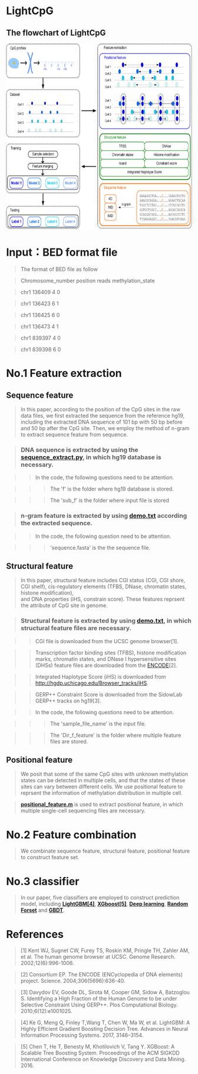 # LightCpG

## The flowchart of LightCpG

<div align=center><img width="700" height="500" src="https://github.com/guofei-tju/LightCpG/blob/master/Framework.jpg"/></div>

# Input：BED format file

> The format of BED file as follow

> Chromosome_number  position  reads  methylation_state

> chr1	 136409		4		0

> chr1	136423		6		1

> chr1	136425		6		0

> chr1	136473		4		1

> chr1	839397		4		0

> chr1	839398		6		0


# No.1 Feature extraction

## Sequence feature

> In this paper, according to the position of the CpG sites in the raw data files, we first extracted the sequence from the reference hg19, 
> including the extracted DNA sequence of 101 bp with 50 bp before and 50 bp after the CpG site. 
> Then, we employ the method of n-gram to extract sequence feature from sequence.

> ### DNA sequence is extracted by using the [**sequence_extract.py**](https://github.com/guofei-tju/LightCpG/tree/master/feature/sequence%20feature), in which hg19 database is necessary.

>> In the code, the following questions need to be attention.

>>> The 'f' is the folder where hg19 database is stored.

>>> The 'sub_f' is the folder where input file is stored

> ### n-gram feature is extracted by using [**demo.txt**](https://github.com/guofei-tju/LightCpG/tree/master/feature/sequence%20feature) according the extracted sequence.

>> In the code, the following question need to be attention.

>>> 'sequence.fasta' is the the sequence file.


## Structural feature

> In this paper, structural feature includes CGI status (CGI, CGI shore, CGI shelf), cis-regulatory elements (TFBS, DNase, chromatin states, histone modification),  
> and DNA properties (iHS, constrain score). These features reprsent the attribute of CpG site in genome. 

> ### Structural feature is extracted by using [**demo.txt**](https://github.com/guofei-tju/LightCpG/tree/master/feature/structural%20feature), in which structural feature files are necessary.

>> CGI file is downloaded from the UCSC genome browser[1].

>> Transcription factor binding sites (TFBS), histone modification marks, chromatin states, and DNase I hypersensitive sites (DHSs) feature files are downloaded from the [ENCODE](https://www.encodeproject.org/)[2].

>> Integrated Haplotype Score (iHS) is downloaded from http://hgdp.uchicago.edu/Browser_tracks/iHS.

>> GERP++ Constraint Score is downloaded from the SidowLab GERP++ tracks on hg19[3].

>> In the code, the following questions need to be attention.

>>> The 'sample_file_name' is the input file.

>>> The 'Dir_f_feature' is the folder where multiple feature files are stored.

## Positional feature

> We posit that some of the same CpG sites with unknown methylation states can be detected in multiple cells, and that the states of these sites can vary between different cells. 
> We use positional feature to reprsent the information of methylation distribution in multiple cell.

> [**positional_feature.m**](https://github.com/guofei-tju/LightCpG/tree/master/feature/positional%20feature) is used to extract positional feature, in which multiple single-cell sequencing files are necessary.

# No.2 Feature combination

> We combinate sequence feature, structural feature, positional feature to construct feature set.

# No.3 classifier

> In our paper, five classifiers are employed to construct prediction model, including [**LightGBM[4]**](https://github.com/guofei-tju/LightCpG/tree/master/classifier), [**XGboost[5]**](https://github.com/guofei-tju/LightCpG/tree/master/classifier), [**Deep learning**](https://github.com/guofei-tju/LightCpG/tree/master/classifier), [**Random Forset**](https://github.com/guofei-tju/LightCpG/tree/master/classifier) and [**GBDT**](https://github.com/guofei-tju/LightCpG/tree/master/classifier).


# References

> [1] Kent WJ, Sugnet CW, Furey TS, Roskin KM, Pringle TH, Zahler AM, et al. The human genome browser at UCSC. Genome Research. 2002;12(6):996-1006.

> [2] Consortium EP. The ENCODE (ENCyclopedia of DNA elements) project. Science. 2004;306(5696):636-40.

> [3] Davydov EV, Goode DL, Sirota M, Cooper GM, Sidow A, Batzoglou S. Identifying a High Fraction of the Human Genome to be under Selective Constraint Using GERP++. Plos Computational Biology. 2010;6(12):e1001025.

> [4] Ke G, Meng Q, Finley T,Wang T, Chen W, Ma W, et al. LightGBM: A Highly Efficient Gradient Boosting Decision Tree. Advances in Neural Information Processing Systems. 2017, 3146–3154.

> [5] Chen T, He T, Benesty M, Khotilovich V, Tang Y. XGBoost: A Scalable Tree Boosting System. Proceedings of the ACM SIGKDD International Conference on Knowledge Discovery and Data Mining. 2016.
